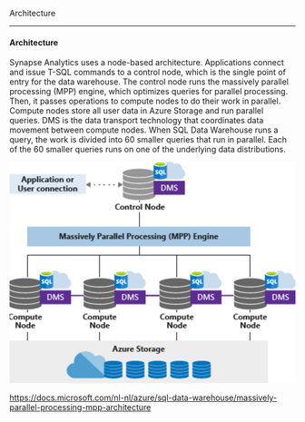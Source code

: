 Architecture

***
#### Architecture
Synapse Analytics uses a node-based architecture. Applications connect and issue T-SQL commands to a control node, which is the single point of entry for the data warehouse. The control node runs the massively parallel processing (MPP) engine, which optimizes queries for parallel processing. Then, it passes operations to compute nodes to do their work in parallel. Compute nodes store all user data in Azure Storage and run parallel queries. DMS is the data transport technology that coordinates data movement between compute nodes. When SQL Data Warehouse runs a query, the work is divided into 60 smaller queries that run in parallel. Each of the 60 smaller queries runs on one of the underlying data distributions.

![cf7aeec242735d0e5be2b9fde1109672.png](../_resources/d26437af3aa0421bb47a063868c68892.png)

https://docs.microsoft.com/nl-nl/azure/sql-data-warehouse/massively-parallel-processing-mpp-architecture 